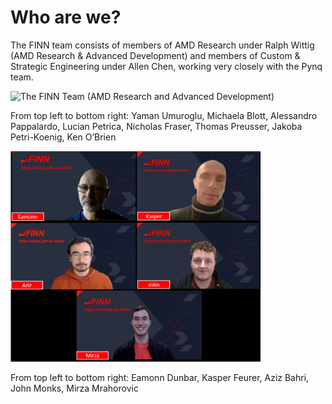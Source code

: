 # Who are we?

The FINN team consists of members of AMD Research under Ralph Wittig (AMD Research & Advanced Development) and members of Custom & Strategic Engineering under Allen Chen, working very closely with the Pynq team.

<img src="img/finn-team.png" alt="The FINN Team (AMD Research and Advanced Development)" width="400"/>

From top left to bottom right: Yaman Umuroglu, Michaela Blott, Alessandro Pappalardo, Lucian Petrica, Nicholas Fraser,
Thomas Preusser, Jakoba Petri-Koenig, Ken O’Brien

<img src="img/finn-team1.png" alt="The FINN Team (Custom & Strategic Engineering)" width="400"/>

From top left to bottom right: Eamonn Dunbar, Kasper Feurer, Aziz Bahri, John Monks, Mirza Mrahorovic

